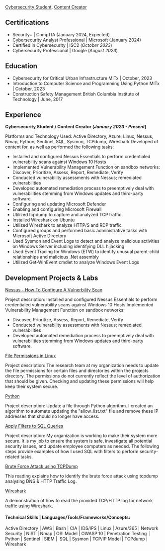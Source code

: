 
<br/><a href="https://www.linkedin.com/in/adnan-ali-yussuf-59151028b/">Cybersecurity Student</a>, <a href="https://github.com/CAdnany">Content Creator</a>

## Certifications
- Security+ | CompTIA (January 2024, Expected)
- Cybersecurity Analyst Professional | Microsoft (January 2024)
- Certified in Cybersecurity | ISC2 (_October 2023_)
- Cybersecurity Professional | Google (_August 2023_) 

## Education

- Cybersecurity for Critical Urban Infrastructure                  MITx | October, 2023
- Introduction to Computer Science and Programming Using Python    MITx | October, 2023
- Construction Safety Management  British Columbia Institute of Technology | June, 2017

## Experience
**Cybersecurity Student / Content Creator (_January 2023 - Present_)**

Platforms and Technology Used: Active Directory, Azure, Linux, Nessus, Nmap, Python, Sentinel, SQL, Sysmon, TCPdump, Wireshark
Developed of content for, as well as performed the following tasks:
- Installed and configured Nessus Essentials to perform credentialed vulnerability scans against Windows 10 Hosts
- Implemented Vulnerability Management Function on sandbox networks:
Discover, Prioritize, Assess, Report, Remediate, Verify
- Conducted vulnerability assessments with Nessus; remediated vulnerabilities
- Developed automated remediation process to preemptively deal with vulnerabilities stemming from Windows updates and third-party software.
- Configuring and updating Microsoft Defender
- Enabling and configuring Microsoft Firewall
- Utilized tcpdump to capture and analyzed TCP traffic
- Installed Wireshark on Ubuntu
- Utilized Wireshark to analyze HTTP/S and RDP traffic
- Configured groups and performed basic administrative tasks with Microsoft Active Directory
- Used Sysmon and Event Logs to detect and analyze malicious activities on Windows Server including identifying DLL hijacking
- Used Event Tracing for Windows (ETW) to identify unusual parent-child relationships and malicious .Net assembly
- Utilized Get-WinEvent cmdiet to analyze Windows Event Logs

## Development Projects & Labs

[Nessus - How To Configure A Vulnerbility Scan](http://tinyurl.com/kk53mhna)

Project description: Installed and configured Nessus Essentials to perform credentialed vulnerability scans against Windows 10 Hosts
Implemented Vulnerability Management Function on sandbox networks:
- Discover, Prioritize, Assess, Report, Remediate, Verify
- Conducted vulnerability assessments with Nessus; remediated vulnerabilities
- Developed automated remediation process to preemptively deal with vulnerabilities stemming from Windows updates and third-party software.

  
[File Permissions in Linux](https://tinyurl.com/bdfna5t7)

Project description: The research team at my organization needs to update the file permissions for certain files and directories within the projects directory. The permissions do not currently reflect the level of authorization that should be given. Checking and updating these permissions will help keep their system secure.

[Python](https://tinyurl.com/3e2au934)

Project description: Update a file through Python algorithm. I created an algorithm to automate updating the "allow_list.txt" file and remove these IP addresses that should no longer have access.

[Apply Filters to SQL Queries](https://tinyurl.com/29pyax4j)

Project description: My organization is working to make their system more secure. It is my job to ensure the system is safe, investigate all potential security issues, and update employee computers as needed. The following steps provide examples of how I used SQL with filters to perform security-related tasks.

[Brute Force Attack using TCPDump](https://tinyurl.com/jb9a3nmz)

This reading explains how to identify the brute force attack using tcpdump analysing DNS & HTTP Traffic Log.

[Wireshark](https://tinyurl.com/237ym7df)

A demonstration of how to read the provided TCP/HTTP log for network traffic using Wireshark. 

#### Technical Skills | Languages/Tools/Frameworks/Concepts: 
Active Directory | AWS | Bash | CIA | IDS/IPS | Linux | Azure/365 | Network Security | NIST | Nmap | OSI Model | OWASP 10 | Penetration Testing  | Python | Sentinel | SIEM |  SQL | Sysmon | TCP/IP Model | TCPdump | Wireshark
